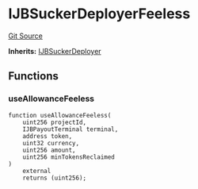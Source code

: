 # IJBSuckerDeployerFeeless
[Git Source](https://github.com/Bananapus/nana-suckers/blob/faba69dd26a284c037886fb39a0fe6a34055e8dd/src/interfaces/IJBSuckerDeployerFeeless.sol)

**Inherits:**
[IJBSuckerDeployer](/docs/v4/api/suckers/interfaces/IJBSuckerDeployer.md)


## Functions
### useAllowanceFeeless


```solidity
function useAllowanceFeeless(
    uint256 projectId,
    IJBPayoutTerminal terminal,
    address token,
    uint32 currency,
    uint256 amount,
    uint256 minTokensReclaimed
)
    external
    returns (uint256);
```

